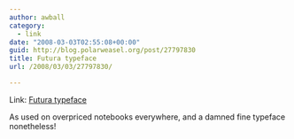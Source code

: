 ```yaml
---
author: awball
category:
  - link
date: "2008-03-03T02:55:08+00:00"
guid: http://blog.polarweasel.org/post/27797830
title: Futura typeface
url: /2008/03/03/27797830/

---
```

Link: [Futura typeface](http://www.fieldnotesbrand.com/)

As used on overpriced notebooks everywhere, and a damned fine typeface nonetheless!
